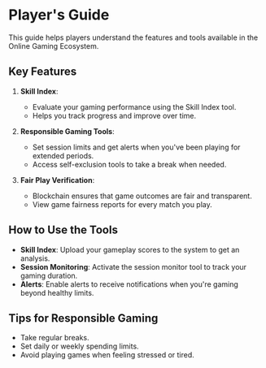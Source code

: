 # Player's Guide

This guide helps players understand the features and tools available in the Online Gaming Ecosystem.

## Key Features
1. **Skill Index**: 
   - Evaluate your gaming performance using the Skill Index tool.
   - Helps you track progress and improve over time.

2. **Responsible Gaming Tools**: 
   - Set session limits and get alerts when you've been playing for extended periods.
   - Access self-exclusion tools to take a break when needed.

3. **Fair Play Verification**: 
   - Blockchain ensures that game outcomes are fair and transparent.
   - View game fairness reports for every match you play.

## How to Use the Tools
- **Skill Index**: Upload your gameplay scores to the system to get an analysis.
- **Session Monitoring**: Activate the session monitor tool to track your gaming duration.
- **Alerts**: Enable alerts to receive notifications when you're gaming beyond healthy limits.

## Tips for Responsible Gaming
- Take regular breaks.
- Set daily or weekly spending limits.
- Avoid playing games when feeling stressed or tired.